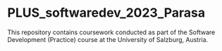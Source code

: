 # PLUS_softwaredev_2023_Parasa
This repository contains coursework conducted as part of the Software Development (Practice) course at the University of Salzburg, Austria.
